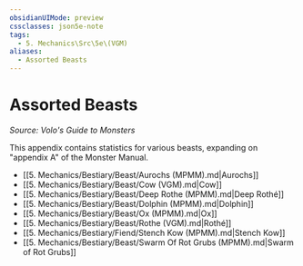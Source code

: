 ```yaml
---
obsidianUIMode: preview
cssclasses: json5e-note
tags:
  - 5. Mechanics\Src\5e\(VGM)
aliases:
  - Assorted Beasts
---
```

# Assorted Beasts
*Source: Volo's Guide to Monsters* 

This appendix contains statistics for various beasts, expanding on "appendix A" of the Monster Manual.

- [[5. Mechanics/Bestiary/Beast/Aurochs (MPMM).md\|Aurochs]]  
- [[5. Mechanics/Bestiary/Beast/Cow (VGM).md\|Cow]]  
- [[5. Mechanics/Bestiary/Beast/Deep Rothe (MPMM).md\|Deep Rothé]]  
- [[5. Mechanics/Bestiary/Beast/Dolphin (MPMM).md\|Dolphin]]  
- [[5. Mechanics/Bestiary/Beast/Ox (MPMM).md\|Ox]]  
- [[5. Mechanics/Bestiary/Beast/Rothe (VGM).md\|Rothé]]  
- [[5. Mechanics/Bestiary/Fiend/Stench Kow (MPMM).md\|Stench Kow]]  
- [[5. Mechanics/Bestiary/Beast/Swarm Of Rot Grubs (MPMM).md\|Swarm of Rot Grubs]]
